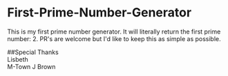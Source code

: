 First-Prime-Number-Generator
============================

This is my first prime number generator. It will literally return the first prime number: 2. PR's are welcome but I'd like to keep this as simple as possible.

##Special Thanks  
Lisbeth  
M-Town J Brown
